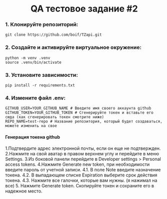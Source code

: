 <h1 align="center">QA тестовое задание #2</a></h1>
<h3>1. Клонируйте репозиторий:</h3>

```
git clone https://github.com/boif/TZapi.git
```
<h3>2. Создайте и активируйте виртуальное окружение:</h3>

```
python -m venv .venv
source .venv/bin/activate
```

<h3>3. Установите зависимости:</h3>

```
pip install -r requirements.txt
```
<h3>4. Измените файл .env: </h3>

```
GITHUB_USER=YOUR_GITHUB_NAME # Введите имя своего аккаунта github
GITHUB_TOKEN=YOUR_GITHUB_TOKEN # Сгенерируйте токен и вставьте его сюда (как сгенерировать токен смотрите ниже)
REPO_NAME=test-repo # Название репозитория, который будет создаваться, можете изменить на свое

```

<h4>Генерация токена github</h4>
1.Подтвердите адрес электронной почты, если он еще не подтвержден. 
2.Нажмите на свой аватар в правом верхнем углу и перейдите в меню Settings.
3.Из боковой панели перейдите в Developer settings > Personal access tokens.
4.Нажмите Generate new token, при необходимости введите пароль от учетной записи.
  4.1. В поле Note введите назначение токена.
  4.2. В выпадающем списке Expiration выберите срок действия токена.
  4.3. Нажмите все галочки, которые вам нужны. (я нажимал на все)
5. Нажмите Generate token. Скопируйте токен и сохраните его в надежное место.
